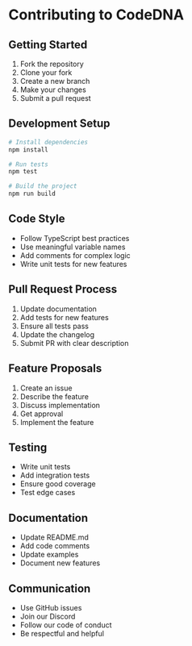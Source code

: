 # Contributing to CodeDNA

## Getting Started

1. Fork the repository
2. Clone your fork
3. Create a new branch
4. Make your changes
5. Submit a pull request

## Development Setup

```bash
# Install dependencies
npm install

# Run tests
npm test

# Build the project
npm run build
```

## Code Style

- Follow TypeScript best practices
- Use meaningful variable names
- Add comments for complex logic
- Write unit tests for new features

## Pull Request Process

1. Update documentation
2. Add tests for new features
3. Ensure all tests pass
4. Update the changelog
5. Submit PR with clear description

## Feature Proposals

1. Create an issue
2. Describe the feature
3. Discuss implementation
4. Get approval
5. Implement the feature

## Testing

- Write unit tests
- Add integration tests
- Ensure good coverage
- Test edge cases

## Documentation

- Update README.md
- Add code comments
- Update examples
- Document new features

## Communication

- Use GitHub issues
- Join our Discord
- Follow our code of conduct
- Be respectful and helpful
